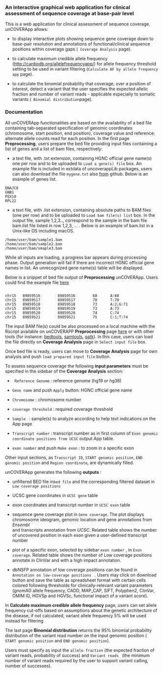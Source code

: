 ### An interactive graphical web application for clinical assessment of sequence coverage at base-pair level

This is a web application for clinical assessment of sequence coverage. 
unCOVERApp allows:


- to display interactive plots showing sequence gene coverage down to base-pair
resolution and annotations of functional/clinical sequence 
positions within coverage gaps (` Coverage Analysis` page).


- to calculate maximum credible allele frequency 
(http://cardiodb.org/allelefrequencyapp/) for  allele frequency
threshold  setting to be used in variant filtering
 (` Calculate AF by allele frequency app ` page).



- to calculate the binomial probability that coverage, over a position of 
interest,  detect a variant that the user specifies 
the expected allelic fraction and number of variant reads - applicable 
especially to somatic variants
 (` Binomial distribution`page). 

### Documentation 

All unCOVERApp functionalities are based on the availability of a bed file 
containing tab-separated specification of genomic coordinates (chromosome, 
start position, end position),  coverage value and reference: alternate 
allele counts read for each position.
In the first page **Preprocessing**, users prepare the bed file providing 
input files containing a list of genes and a list of bam files, respectively: 



- a text file, with .txt extension, containing HGNC official gene name(s) one per 
row and to be uploaded to ` Load a gene(s) file ` box. An example file is
included in extdata of uncoverappLib packages, users can also download the
file `mygene.txt` also
[from](https://github.com/Manuelaio/unCOVERApp/blob/master/script/mygene.txt) 
github. 
Below is an example of genes list. 


```{r}
DNAJC8
GNB1
PEX10
RPL22
```

-  a text file, with .list extension, containing absolute paths to BAM files
(one per row) and to be uploaded to ` Load bam file(s) list ` box.
In the output file, sample 1,2,3.., correspond
to the sample in the bam file bam.list file listed in row 1,2,3, … . 
Below is an example of bam.list in a Unix-like OS including macOS. 

```{r}
/home/user/bam/sample1.bam
/home/user/bam/sample2.bam
/home/user/bam/smaple3.bam
```


While all inputs are loading, a progress bar appears during processing phase. 
Output generation will fail if there are incorrect HGNC official gene names in list.
An unrecognized gene name(s) table  will be displayed. 

Below is a snippet of bed file output of **Preprocessing** 
unCOVERApp. Users could find the example file [here](https://github.com/Manuelaio/unCOVERApp/blob/master/script/POLG.example.bed)

```{r}

chr15   89859516        89859516        68      A:68
chr15   89859517        89859517        70      T:70
chr15   89859518        89859518        73      A:2;G:71
chr15   89859519        89859519        73      A:73
chr15   89859520        89859520        74      C:74
chr15   89859521        89859521        75      C:1;T:74

```


The input BAM file(s) could be also processed on a local machine with the 
Rscript available on unCOVERAPP **Preprocessing** page
[here](https://github.com/Manuelaio/unCOVERApp/blob/master/script/Rpreprocessing.R) 
or with other tools (for instance: 
[bedtools](https://bedtools.readthedocs.io/en/latest/#), 
[samtools](http://www.htslib.org/doc/samtools-depth.html), 
[gatk](https://gatk.broadinstitute.org/hc/en-us)). 
In this case, users can load the file directly on
**Coverage Analysis**  page in `Select input file` box. 

Once bed file is ready, users can move to **Coverage Analysis** page for own 
analysis and push `load prepared input file` button.

To assess sequence coverage the following **input parameters** must be 
specified in the sidebar of the **Coverage Analysis** section:


- ` Reference Genome` : reference genome (hg19 or hg38) 

- ` Gene name ` and push ` Apply ` button:  HGNC official gene name 

-  ` Chromosome ` : chromosome number

- ` coverage threshold ` : required coverage threshold  

- ` Sample  ` : sample(s) to analyze according to help text indications on the 
App page

- ` Transcript number ` : transcript number as in first column 
of ` Exon genomic coordinate positions from UCSC ` output App table.

- ` exon number ` and push ` Make exon ` : to zoom in a specific exon


Other input sections, as ` Transcript ID `, ` START genomic position `, 
` END genomic position ` and ` Region coordinate `, are dynamically filled. 


unCOVERApp generates the following **outputs** : 


- unfiltered BED file in` bed file ` and the corresponding filtered dataset 
in ` Low coverage positions ` 

- UCSC gene coordinates in ` UCSC gene ` table

- exon coordinates and transcript number in ` UCSC exon ` table

- sequence gene coverage plot in ` Gene coverage `. The plot displays 
chromosome ideogram, genomic location and gene annotations from *Ensembl*  
and transcripts annotation from *UCSC*.
Related table shows the number of 
uncovered position in each exon given a user-defined transcript  number 

- plot of a specific exon, selected by sidebar  ` exon number ` , 
in ` Exon coverage `. Related table shows the number of Low coverage positions
annotate in ClinVar and with a high impact annotation. 

- dbNSFP annotation of low coverage positions can be found in  
`Annotation on low-coverage positions ` . Users may click on download button 
and save the table as spreadsheet format with certain cells colored  following 
thresholds for clinically-relevant variant parameters (gnomAD allele frequency,
CADD, MAP_CAP, SIFT, Polyphen2, ClinVar, OMIM ID, HGVSp and HGVSc, functional
impact of a variant score).



In **Calculate maximum credible allele frequency** page, users can set 
allele frequency cut-offs based on assumptions about the genetic architecture 
of the disease, if not calculated, variant allele frequency 5% will be used 
instead for filtering


The last page **Binomial distribution** returns the 95% binomial probability 
distribution of the variant read number on the input genomic position 
(` START genomic position` and ` END genomic position `). 

Users must specify as input the `allele fraction` (the expected fraction of
variant reads, probability of success) and `Variant reads ` (the minimum 
number of variant reads required by the user to support variant calling,
number of successes). 



